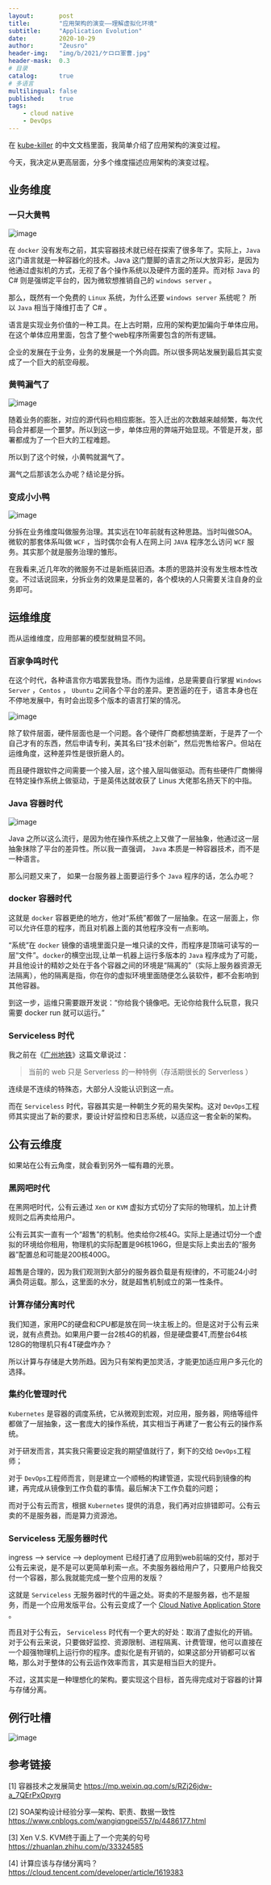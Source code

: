 ```yaml
---
layout:       post
title:        "应用架构的演变——理解虚拟化环境"
subtitle:     "Application Evolution"
date:         2020-10-29
author:       "Zeusro"
header-img:   "img/b/2021/ケロロ軍曹.jpg"
header-mask:  0.3
# 目录
catalog:      true
# 多语言
multilingual: false
published:    true
tags:
    - cloud native
    - DevOps
---
```


在
[kube-killer](https://github.com/p-program/kube-killer/blob/master/README_ZH.md)
的中文文档里面，我简单介绍了应用架构的演变过程。

今天，我决定从更高层面，分多个维度描述应用架构的演变过程。

## 业务维度

### 一只大黄鸭

![image](/img/in-post/application-evolution/1.png)

在 `docker` 没有发布之前，其实容器技术就已经在探索了很多年了。实际上，`Java` 这门语言就是一种容器化的技术。Java 这门蹩脚的语言之所以大放异彩，是因为他通过虚拟机的方式，无视了各个操作系统以及硬件方面的差异。而对标 `Java` 的 C# 则是强绑定平台的，因为微软想推销自己的 `windows server` 。

那么，既然有一个免费的 `Linux` 系统，为什么还要 `windows server` 系统呢？ 所以  `Java` 相当于降维打击了 C# 。

语言是实现业务价值的一种工具。在上古时期，应用的架构更加偏向于单体应用。在这个单体应用里面，包含了整个web程序所需要包含的所有逻辑。

企业的发展在于业务，业务的发展是一个外向圆。所以很多网站发展到最后其实变成了一个巨大的航空母舰。

### 黄鸭漏气了

![image](/img/in-post/application-evolution/2.png)

随着业务的膨胀，对应的源代码也相应膨胀。签入迁出的次数越来越频繁，每次代码合并都是一个噩梦。所以到这一步，单体应用的弊端开始显现。不管是开发，部署都成为了一个巨大的工程难题。

所以到了这个时候，小黄鸭就漏气了。

漏气之后那该怎么办呢？结论是分拆。

### 变成小小鸭

![image](/img/in-post/application-evolution/3.png)

分拆在业务维度叫做服务治理。其实远在10年前就有这种思路。当时叫做SOA。微软的那套体系叫做 `WCF` ，当时偶尔会有人在网上问 `JAVA` 程序怎么访问 `WCF` 服务。其实那个就是服务治理的雏形。

在我看来,近几年吹的微服务不过是新瓶装旧酒。本质的思路并没有发生根本性改变。不过话说回来，分拆业务的效果是显著的，各个模块的人只需要关注自身的业务即可。

## 运维维度

而从运维维度，应用部署的模型就稍显不同。

### 百家争鸣时代

在这个时代，各种语言你方唱罢我登场。而作为运维，总是需要自行掌握 `Windows Server` ，`Centos` ， `Ubuntu` 之间各个平台的差异。更苦逼的在于，语言本身也在不停地发展中，有时会出现多个版本的语言打架的情况。

![image](/img/in-post/application-evolution/middle-finger.jpg)

除了软件层面，硬件层面也是一个问题。各个硬件厂商都想搞垄断，于是弄了一个自己才有的东西，然后申请专利，美其名曰“技术创新”，然后兜售给客户。但站在运维角度，这种差异性是很折磨人的。

而且硬件跟软件之间需要一个接入层，这个接入层叫做驱动。而有些硬件厂商懒得在特定操作系统上做驱动，于是英伟达就收获了 Linus 大佬那名扬天下的中指。

### Java 容器时代

![image](/img/in-post/application-evolution/Java.png)

Java 之所以这么流行，是因为他在操作系统之上又做了一层抽象，他通过这一层抽象抹除了平台的差异性。所以我一直强调， `Java` 本质是一种容器技术，而不是一种语言。

那么问题又来了， 如果一台服务器上面要运行多个 `Java` 程序的话，怎么办呢？

### docker 容器时代

这就是 `docker` 容器更绝的地方，他对“系统”都做了一层抽象。在这一层面上，你可以允许任意的程序，而且对机器上面的其他程序没有一点影响。

“系统”在 `docker` 镜像的语境里面只是一堆只读的文件，而程序是顶端可读写的一层“文件”。`docker`的横空出现,让单一机器上运行多版本的 `Java` 程序成为了可能，并且他设计的精妙之处在于各个容器之间的环境是“隔离的”（实际上服务器资源无法隔离），他的隔离是指，你在你的虚拟环境里面随便怎么装软件，都不会影响到其他容器。

到这一步，运维只需要跟开发说：“你给我个镜像吧。无论你给我什么玩意，我只需要 docker run 就可以运行。”

### Serviceless 时代

我之前在《[广州地铁](http://www.bullshitprogram.com/guangzhou-metro/)》这篇文章说过：

> 当前的 web 只是 Serverless 的一种特例（存活期很长的 Serverless ）

连续是不连续的特殊态，大部分人没能认识到这一点。

而在 `Serviceless` 时代，容器其实是一种朝生夕死的易失架构。这对 `DevOps`工程师其实提出了新的要求，要设计好监控和日志系统，以适应这一套全新的架构。

## 公有云维度

如果站在公有云角度，就会看到另外一幅有趣的光景。

### 黑网吧时代

在黑网吧时代，公有云通过 `Xen` or `KVM` 虚拟方式切分了实际的物理机，加上计费规则之后再卖给用户。

公有云其实一直有一个“超售”的机制。他卖给你2核4G。实际上是通过切分一个虚拟的环境给你租用，物理机的实际配置是96核196G，但是实际上卖出去的“服务器”配置总和可能是200核400G。

超售是合理的，因为我们观测到大部分的服务器负载是有规律的，不可能24小时满负荷运载。那么，这里面的水分，就是超售机制成立的第一性条件。


### 计算存储分离时代

我们知道，家用PC的硬盘和CPU都是放在同一块主板上的。但是这对于公有云来说，就有点费劲。如果用户要一台2核4G的机器，但是硬盘要4T,而整台64核128G的物理机只有4T硬盘咋办？

所以计算与存储是大势所趋。因为只有架构更加灵活，才能更加适应用户多元化的选择。

### 集约化管理时代

`Kubernetes` 是容器的调度系统，它从微观到宏观，对应用，服务器，网络等组件都做了一层抽象，这一套庞大的操作系统，其实相当于再建了一套公有云的操作系统。

对于研发而言，其实我只需要设定我的期望值就行了，剩下的交给 `DevOps`工程师；

对于 `DevOps`工程师而言，则是建立一个顺畅的构建管道，实现代码到镜像的构建，再完成从镜像到工作负载的事情。最后解决下工作负载的问题；

而对于公有云而言，根据 `Kubernetes` 提供的消息，我们再对应排错即可。公有云卖的不是服务器，而是算力资源池。

### Serviceless 无服务器时代

ingress --> service --> deployment 已经打通了应用到web前端的交付，那对于公有云来说，是不是可以更简单利索一点。不卖服务器给用户了，只要用户给我交付一个容器，那么我就能完成一整个应用的发版？

这就是 `Serviceless` 无服务器时代的牛逼之处。哥卖的不是服务器，也不是服务，而是一个应用发版平台。公有云变成了一个 [Cloud Native Application Store](http://www.bullshitprogram.com/one-open-operating-system/) 。

而且对于公有云， `Serviceless` 时代有一个更大的好处：取消了虚拟化的开销。对于公有云来说，只要做好监控、资源限制、进程隔离、计费管理，他可以直接在一个超强物理机上运行你的程序。虚拟化是有开销的，如果这部分开销都可以省略，那么对于整体的公有云运作效率而言，其实是相当巨大的提升。

不过，这其实是一种理想化的架构。要实现这个目标，首先得完成对于容器的计算与存储分离。

## 例行吐槽

![image](/img/in-post/application-evolution/love-java.PNG)

## 参考链接

[1]
容器技术之发展简史
https://mp.weixin.qq.com/s/RZj26jdw-a_7QErPxOpyrg

[2]
SOA架构设计经验分享—架构、职责、数据一致性
https://www.cnblogs.com/wangiqngpei557/p/4486177.html

[3]
Xen V.S. KVM终于画上了一个完美的句号
https://zhuanlan.zhihu.com/p/33324585

[4]
计算应该与存储分离吗？
https://cloud.tencent.com/developer/article/1619383

